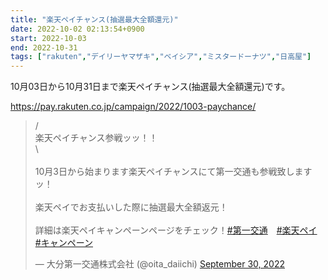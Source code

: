```yaml
---
title: "楽天ペイチャンス(抽選最大全額還元)"
date: 2022-10-02 02:13:54+0900
start: 2022-10-03
end: 2022-10-31
tags: ["rakuten","デイリーヤマザキ","ベイシア","ミスタードーナツ","日高屋"]
---
```


10月03日から10月31日まで楽天ペイチャンス(抽選最大全額還元)です。

https://pay.rakuten.co.jp/campaign/2022/1003-paychance/

<blockquote class="twitter-tweet"><p lang="ja" dir="ltr">/<br>楽天ペイチャンス参戦ッッ！！<br>\<br><br>10月3日から始まります楽天ペイチャンスにて第一交通も参戦致しますッ！<br><br>楽天ペイでお支払いした際に抽選最大全額返元！<br><br>詳細は楽天ペイキャンペーンページをチェック！<a href="https://twitter.com/hashtag/%E7%AC%AC%E4%B8%80%E4%BA%A4%E9%80%9A?src=hash&amp;ref_src=twsrc%5Etfw">#第一交通</a>　<a href="https://twitter.com/hashtag/%E6%A5%BD%E5%A4%A9%E3%83%9A%E3%82%A4?src=hash&amp;ref_src=twsrc%5Etfw">#楽天ペイ</a>　<a href="https://twitter.com/hashtag/%E3%82%AD%E3%83%A3%E3%83%B3%E3%83%9A%E3%83%BC%E3%83%B3?src=hash&amp;ref_src=twsrc%5Etfw">#キャンペーン</a></p>&mdash; 大分第一交通株式会社 (@oita_daiichi) <a href="https://twitter.com/oita_daiichi/status/1575680668394061824?ref_src=twsrc%5Etfw">September 30, 2022</a></blockquote> <script async src="https://platform.twitter.com/widgets.js" charset="utf-8"></script>


